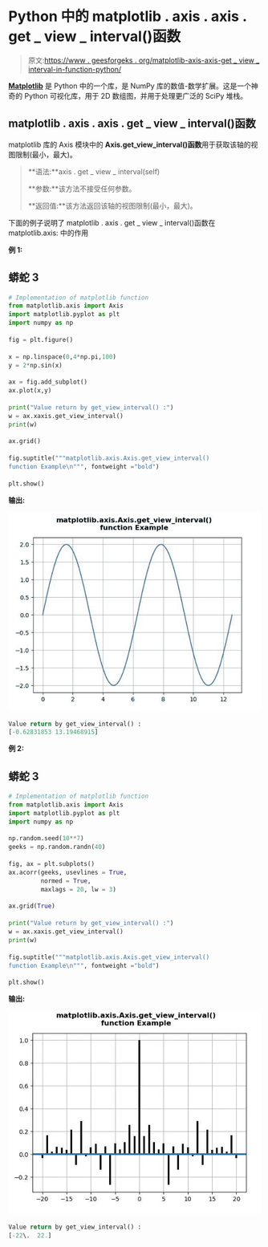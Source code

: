 # Python 中的 matplotlib . axis . axis . get _ view _ interval()函数

> 原文:[https://www . geesforgeks . org/matplotlib-axis-axis-get _ view _ interval-in-function-python/](https://www.geeksforgeeks.org/matplotlib-axis-axis-get_view_interval-function-in-python/)

[**Matplotlib**](https://www.geeksforgeeks.org/python-introduction-matplotlib/) 是 Python 中的一个库，是 NumPy 库的数值-数学扩展。这是一个神奇的 Python 可视化库，用于 2D 数组图，并用于处理更广泛的 SciPy 堆栈。

## matplotlib . axis . axis . get _ view _ interval()函数

matplotlib 库的 Axis 模块中的 **Axis.get_view_interval()函数**用于获取该轴的视图限制(最小，最大)。

> **语法:**axis . get _ view _ interval(self)
> 
> **参数:**该方法不接受任何参数。
> 
> **返回值:**该方法返回该轴的视图限制(最小，最大)。

下面的例子说明了 matplotlib . axis . get _ view _ interval()函数在 matplotlib.axis:
中的作用

**例 1:**

## 蟒蛇 3

```py
# Implementation of matplotlib function
from matplotlib.axis import Axis
import matplotlib.pyplot as plt
import numpy as np 

fig = plt.figure()

x = np.linspace(0,4*np.pi,100)
y = 2*np.sin(x)

ax = fig.add_subplot()
ax.plot(x,y)

print("Value return by get_view_interval() :")
w = ax.xaxis.get_view_interval()
print(w)

ax.grid() 

fig.suptitle("""matplotlib.axis.Axis.get_view_interval()
function Example\n""", fontweight ="bold")  

plt.show()
```

**输出:**

![](img/33bd1cebd0d819ce3f00cdf9c52077f7.png)

```py
Value return by get_view_interval() :
[-0.62831853 13.19468915]

```

**例 2:**

## 蟒蛇 3

```py
# Implementation of matplotlib function
from matplotlib.axis import Axis
import matplotlib.pyplot as plt
import numpy as np 

np.random.seed(10**7)  
geeks = np.random.randn(40)  

fig, ax = plt.subplots()  
ax.acorr(geeks, usevlines = True,  
         normed = True,  
         maxlags = 20, lw = 3)  

ax.grid(True)

print("Value return by get_view_interval() :")
w = ax.xaxis.get_view_interval()
print(w)

fig.suptitle("""matplotlib.axis.Axis.get_view_interval()
function Example\n""", fontweight ="bold")  

plt.show()
```

**输出:**

![](img/1a6cba4aedba15ad9d2bf51f8b4c76d6.png)

```py
Value return by get_view_interval() :
[-22\.  22.]

```